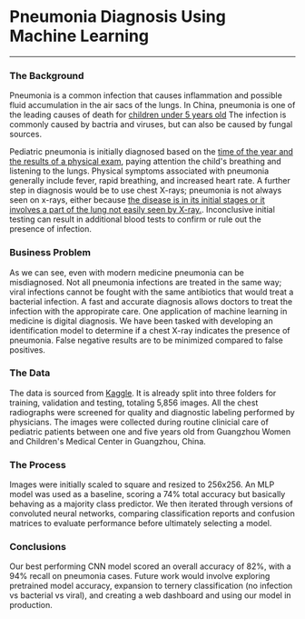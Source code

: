 # Pneumonia Diagnosis Using Machine Learning

***
### The Background
Pneumonia is a common infection that causes inflammation and possible fluid accumulation in the air sacs of the lungs. In China, pneumonia is one of the leading causes of death for [children under 5 years old](https://journals.lww.com/md-journal/Fulltext/2018/11160/The_drug_use_to_treat_community_acquired_pneumonia.42.aspx#:~:text=More%20than%202%20million%200,the%20age%20of%205%20years.) The infection is commonly caused by bactria and viruses, but can also be caused by fungal sources. 

Pediatric pneumonia is initially diagnosed based on the [time of the year and the results of a physical exam](https://www.nationwidechildrens.org/conditions/pneumonia), paying attention the child's breathing and listening to the lungs. Physical symptoms associated with pneumonia generally include fever, rapid breathing, and increased heart rate. A further step in diagnosis would be to use chest X-rays; pneumonia is not always seen on x-rays, either because [the disease is in its initial stages or it involves a part of the lung not easily seen by X-ray.](https://www.wikidoc.org/index.php/Pneumonia_chest_x_ray). Inconclusive initial testing can result in additional blood tests to confirm or rule out the presence of infection.

### Business Problem
As we can see, even with modern medicine pneumonia can be misdiagnosed. Not all pneumonia infections are treated in the same way; viral infections cannot be fought with the same antibiotics that would treat a bacterial infection. A fast and accurate diagnosis allows doctors to treat the infection with the appropirate care. One application of machine learning in medicine is digital diagnosis. We have been tasked with developing an identification model to determine if a chest X-ray indicates the presence of pneumonia. False negative results are to be minimized compared to false positives.

### The Data
The data is sourced from [Kaggle](https://www.kaggle.com/datasets/paultimothymooney/chest-xray-pneumonia). It is already split into three folders for training, validation and testing, totaling 5,856 images. All the chest radiographs were screened for quality and diagnostic labeling performed by physicians. The images were collected during routine clinicial care of pediatric patients between one and five years old from Guangzhou Women and Children's Medical Center in Guangzhou, China.

### The Process
Images were initially scaled to square and resized to 256x256. An MLP model was used as a baseline, scoring a 74% total accuracy but basically behaving as a majority class predictor. We then iterated through versions of convoluted neural networks, comparing classification reports and confusion matrices to evaluate performance before ultimately selecting a model.

### Conclusions
Our best performing CNN model scored an overall accuracy of 82%, with a 94% recall on pneumonia cases. Future work would involve exploring pretrained model accuracy, expansion to ternery classification (no infection vs bacterial vs viral), and creating a web dashboard and using our model in production.

